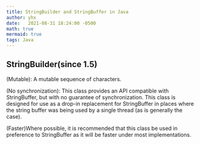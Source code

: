 ```yaml
---
title: StringBuilder and StringBuffer in Java
author: yhx
date:   2021-08-31 18:24:00 -0500
math: true
mermaid: true
tags: Java
---
```


## StringBuilder(since 1.5)

(Mutable): A mutable sequence of characters. 

(No synchronization): This class provides an API compatible with StringBuffer, but with no guarantee of synchronization. This class is designed for use as a drop-in replacement for StringBuffer in places where the string buffer was being used by a single thread (as is generally the case). 

(Faster)Where possible, it is recommended that this class be used in preference to StringBuffer as it will be faster under most implementations.


